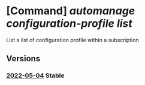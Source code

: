 # [Command] _automanage configuration-profile list_

List a list of configuration profile within a subscription

## Versions

### [2022-05-04](/Resources/mgmt-plane/L3N1YnNjcmlwdGlvbnMve30vcHJvdmlkZXJzL21pY3Jvc29mdC5hdXRvbWFuYWdlL2NvbmZpZ3VyYXRpb25wcm9maWxlcw==/2022-05-04.xml) **Stable**

<!-- mgmt-plane /subscriptions/{}/providers/microsoft.automanage/configurationprofiles 2022-05-04 -->
<!-- mgmt-plane /subscriptions/{}/resourcegroups/{}/providers/microsoft.automanage/configurationprofiles 2022-05-04 -->

